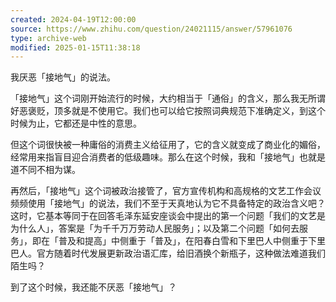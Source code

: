 ```yaml
---
created: 2024-04-19T12:00:00
source: https://www.zhihu.com/question/24021115/answer/57961076
type: archive-web
modified: 2025-01-15T11:38:18
---
```


我厌恶「接地气」的说法。

「接地气」这个词刚开始流行的时候，大约相当于「通俗」的含义，那么我无所谓好恶褒贬，顶多就是不使用它。我们也可以给它按照词典规范下准确定义，到这个时候为止，它都还是中性的意思。

但这个词很快被一种庸俗的消费主义给征用了，它的含义就变成了商业化的媚俗，经常用来指盲目迎合消费者的低级趣味。那么在这个时候，我和「接地气」也就是道不同不相为谋。

再然后，「接地气」这个词被政治接管了，官方宣传机构和高规格的文艺工作会议频频使用「接地气」的说法，我们不至于天真地认为它不具备特定的政治含义吧？这时，它基本等同于在回答毛泽东延安座谈会中提出的第一个问题「我们的文艺是为什么人」，答案是「为千千万万劳动人民服务」；以及第二个问题「如何去服务」，即在「普及和提高」中侧重于「普及」，在阳春白雪和下里巴人中侧重于下里巴人。官方随着时代发展更新政治语汇库，给旧酒换个新瓶子，这种做法难道我们陌生吗？

到了这个时候，我还能不厌恶「接地气」？
